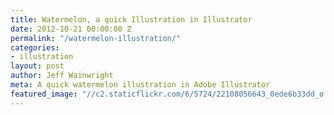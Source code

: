 ```yaml
---
title: Watermelon, a quick Illustration in Illustrator
date: 2012-10-21 00:00:00 Z
permalink: "/watermelon-illustration/"
categories:
- illustration
layout: post
author: Jeff Wainwright
meta: A quick watermelon illustration in Adobe Illustrator
featured_image: "//c2.staticflickr.com/6/5724/22108056643_0ede6b33dd_o.png"
---
```


